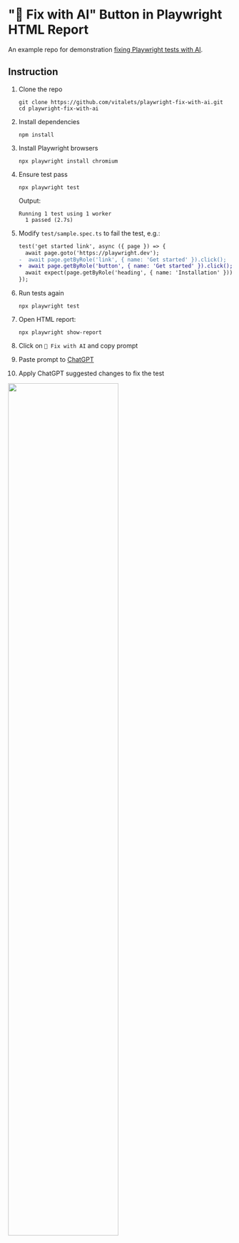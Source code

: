 # "🤖 Fix with AI" Button in Playwright HTML Report

An example repo for demonstration [fixing Playwright tests with AI](https://dev.to/vitalets/fix-with-ai-button-in-playwright-html-report-2j37).

## Instruction

1. Clone the repo
   ```
   git clone https://github.com/vitalets/playwright-fix-with-ai.git
   cd playwright-fix-with-ai
   ```

2. Install dependencies
   ```
   npm install
   ```

3. Install Playwright browsers
   ```
   npx playwright install chromium
   ```

4. Ensure test pass
   ```
   npx playwright test
   ```
   Output:
   ```
   Running 1 test using 1 worker
     1 passed (2.7s)
   ```  

5. Modify `test/sample.spec.ts` to fail the test, e.g.:
   ```diff
   test('get started link', async ({ page }) => {
     await page.goto('https://playwright.dev');
   -  await page.getByRole('link', { name: 'Get started' }).click();
   +  await page.getByRole('button', { name: 'Get started' }).click();
     await expect(page.getByRole('heading', { name: 'Installation' })).toBeVisible();
   });
   ```

6. Run tests again
   ```
   npx playwright test
   ```

7. Open HTML report:
   ```
   npx playwright show-report
   ```

8. Click on `🤖 Fix with AI` and copy prompt

9. Paste prompt to [ChatGPT](https://chatgpt.com/)

10. Apply ChatGPT suggested changes to fix the test

<img width="70%" src="https://github.com/user-attachments/assets/55a11942-8d5b-4cc5-881f-a72b61e0397e">
